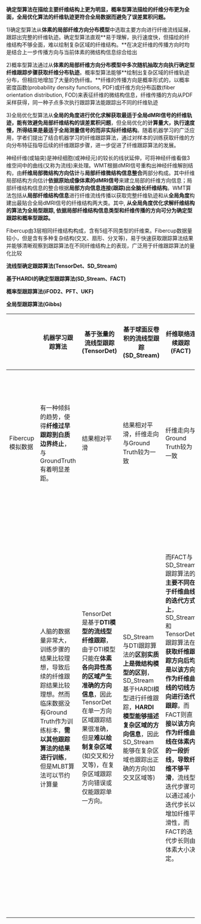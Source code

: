 **确定型算法在描绘主要纤维结构上更为明显，概率型算法描绘的纤维分布更为全面，全局优化算法的纤维轨迹更符合全局数据而避免了误差累积问题。**

1)确定型算法从**体素的局部纤维方向分布模型**中选取主要方向进行纤维流线延展，跟踪出完整的纤维轨迹。确定型算法直观**易于理解，执行速度快，但描绘的纤维结构不够全面，难以绘制复杂区域的纤维结构。**在决定纤维的传播方向时均是结合上一步传播方向与当前体素的微结构信息综合给出

2)概率型算法通过从**体素的局部纤维方向分布模型中多次随机抽取方向执行确定型纤维跟踪步骤获取纤维分布轨迹**。概率型算法能够**绘制出复杂区域的纤维轨迹分布，但相应地增加了大量的伪纤维。**纤维的传播方向是概率形式的，以概率密度函数(probability density functions, PDF)或纤维方向分布函数(fiber orientation distribution, FOD)来表征纤维的微结构信息，纤维传播的方向从PDF采样获得，同一种子点多次执行跟踪算法能跟踪出不同的纤维轨迹

3)全局优化型算法从**全局的角度进行优化求解获取最适于全局dMRI信号的纤维轨迹，能有效避免局部纤维结构的误差累积问题**，但全局优化的**计算量大，执行速度慢，所得结果是最适于全局测量信号的而非实际纤维结构**。随着机器学习的广泛应用，学者们提出了结合机器学习的纤维跟踪算法，通过对样本的训练获取纤维的方向分布特征指导后续的纤维跟踪步骤，进一步促进了纤维跟踪算法的发展。



神经纤维(或轴突)是神经细胞(或神经元)的较长的线状延伸，可将神经纤维看做3维空间中的曲线(又称为流线)来处理。WMT根据dMRI信号重构出神经纤维解剖结构，由**纤维局部微结构方向估计**与**局部纤维微结构信息整合**两部分构成。其中纤维局部结构方向估计**依据原始成像体素的dMRI信号**来建立局部的纤维方向信息；局部纤维结构信息的整合根据**局部方向信息连接(跟踪)出全脑长纤维结构**。WMT算法包括从**局部纤维结构信息**进行纤维流线传播以获取完整纤维轨迹和从**全局角度**构建出最贴合全局dMRI信号的纤维结构两大类。其中, **从全局角度优化求解纤维结构的算法为全局型跟踪, 依据局部纤维结构信息类型和纤维传播的方向可分为确定型跟踪和概率型跟踪。**

Fibercup由3层相同纤维结构构成，含有5组不同类型的纤维束。Fibercup数据量较小，但是含有多种复杂结构(交叉、扇形、分叉等)，易于快速获取跟踪算法结果并能够清晰观察到跟踪算法在不同纤维结构上的表现，广泛用于纤维跟踪算法的量化比较



**流线型确定跟踪算法(TensorDet、SD_Stream)**

**基于HARDI的确定型跟踪算法(SD_Stream、FACT)**

**概率型跟踪算法(iFOD2、PFT、UKF)**

**全局型跟踪算法(Gibbs)**

|                  | 机器学习跟踪算法                                             | 基于张量的流线型跟踪(TensorDet)                              | 基于球面反卷积的流线型跟踪(SD_Stream)                        | 纤维联络连续跟踪(FACT)                                       | 纤维方向分布跟踪(iFOD2)                                      | 解剖学约束纤维方向分布跟踪(ACT_iFOD2)                        | 粒子滤波跟踪(PFT)                                            | 无迹卡尔曼滤波跟踪(UKF)                                      | 吉布斯跟踪(Gibbs)                                            |
| ---------------- | ------------------------------------------------------------ | ------------------------------------------------------------ | ------------------------------------------------------------ | ------------------------------------------------------------ | ------------------------------------------------------------ | ------------------------------------------------------------ | ------------------------------------------------------------ | ------------------------------------------------------------ | ------------------------------------------------------------ |
| Fibercup模拟数据 | 有一种倾斜的趋势，使得**纤维过早跟踪到白质边界终止**，与GroundTruth有着明显差距。 | 结果相对平滑                                                 | 结果相对平滑，纤维走向与Ground Truth较为一致                 | 纤维走向与Ground Truth较为一致                               | 结果比较散乱，大量纤维过早终止，跟踪出的完整纤维束数量稀少； |                                                              | 结果比较散乱，大量纤维过早终止，**跟踪出的完整纤维束数量稀少**； | 结果比较散乱，大量纤维过早终止，跟踪出的完整纤维束数量稀少； | 介于两者之间，**能跟踪出纤维的主要纤维束**，但是在**白质边界处会跟踪到错误的方向**； |
|                  | 人脑的数据量非常大，训练步骤的结果比较理想，导致后续的纤维跟踪结果比较理想。然而临床数据没有Ground Truth作为训练标本，**需以其他跟踪算法的结果进行训练**，但是MLBT算法可以节约计算量 | TensorDet是基于**DTI模型的流线型纤维跟踪**，由于DTI模型只能在**体素各向异性高的区域产生准确的方向信息**，因此TensorDet在单一方向区域跟踪结果很准确，但是**难以绘制复杂区域**(如交叉和分叉等)，在复杂区域跟踪方向错误或仅能跟踪单一方向。 | SD_Stream与DTI跟踪算法的**区别实质上是微结构模型的区别**，SD_Stream基于HARDI模型进行纤维跟踪，**HARDI模型能够描述复杂区域的方向信息**，因此SD_Stream能够在复杂区域也跟踪出正确的方向(如交叉区域等) | 而FACT与SD_Stream跟踪算法的**主要不同在于纤维曲线的迭代方式上**，SD_Stream和TensorDet跟踪算法在**获取纤维跟踪方向后均是以该方向作为纤维曲线的切线方向进行迭代跟踪**，而FACT则直**接以该方向作为纤维曲线在体素内的一段折线，导致纤维不够平滑**，流线型迭代步骤可以通过减小迭代步长以增加纤维平滑性，而FACT的迭代步长则由体素大小决定。 | iFOD2直接通过**纤维概率密度函数或方向分布函数抽样选取纤维的跟踪方向**，该方法直接从**体素方向分布函数中抽取跟踪方向，没有利用到纤维跟踪的上一步方向信息**。 | ACT算法影响的不是纤维跟踪过程而是**纤维跟踪的结果**，通**过结合T1数据、dMRI数据等得到更为精确的mask**，并融入解剖学先验知识，对其他纤维跟踪算法的结果进行筛选，剔除不合理的纤维。结合实验结果可以看出，结合**ACT的iFOD2跟踪出的纤维要少于iFOD2的跟踪结果**，临床数据在ACT步骤能够产生更为精确的结果(mask数据等)，这将会直接影响到后续的纤维跟踪结果 |                                                              | UKF计算后验分布要简于PFT，UKF纤维跟踪要明显快于PFT，另外UKF隐含噪声服从高斯分布的假设，这也导致**UKF的跟踪结果在平滑性上要优于PFT**，**但是噪声的实际分布并不符合高斯分布。** |                                                              |
|                  |                                                              |                                                              |                                                              |                                                              |                                                              |                                                              |                                                              |                                                              |                                                              |
|                  |                                                              |                                                              |                                                              |                                                              |                                                              |                                                              |                                                              |                                                              |                                                              |
|                  |                                                              |                                                              |                                                              |                                                              |                                                              |                                                              |                                                              |                                                              |                                                              |
|                  |                                                              |                                                              |                                                              |                                                              |                                                              |                                                              |                                                              |                                                              |                                                              |
|                  |                                                              |                                                              |                                                              |                                                              |                                                              |                                                              |                                                              |                                                              |                                                              |
|                  |                                                              |                                                              |                                                              |                                                              |                                                              |                                                              |                                                              |                                                              |                                                              |
|                  |                                                              |                                                              |                                                              |                                                              |                                                              |                                                              |                                                              |                                                              |                                                              |
|                  |                                                              |                                                              |                                                              |                                                              |                                                              |                                                              |                                                              |                                                              |                                                              |



